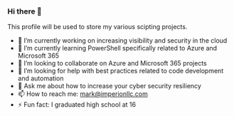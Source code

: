 ### Hi there 👋

This profile will be used to store my various scipting projects. 
- 🔭 I’m currently working on increasing visibility and security in the cloud
- 🌱 I’m currently learning PowerShell specifically related to Azure and Microsoft 365
- 👯 I’m looking to collaborate on Azure and Microsoft 365 projects
- 🤔 I’m looking for help with best practices related to code development and automation
- 💬 Ask me about how to increase your cyber security resiliency
- 📫 How to reach me: mark@imperionllc.com
- ⚡ Fun fact: I graduated high school at 16

<!--
**markdconnelly/markdconnelly** is a ✨ _special_ ✨ repository because its `README.md` (this file) appears on your GitHub profile.

Here are some ideas to get you started:

- 🔭 I’m currently working on ...
- 🌱 I’m currently learning ...
- 👯 I’m looking to collaborate on ...
- 🤔 I’m looking for help with ...
- 💬 Ask me about ...
- 📫 How to reach me: ...
- 😄 Pronouns: ...
- ⚡ Fun fact: ...
-->
